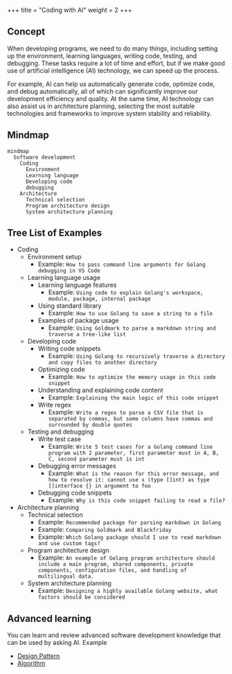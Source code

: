 +++
title = "Coding with AI"
weight = 2
+++

## Concept
When developing programs, we need to do many things, including setting up the environment, learning languages, writing code, testing, and debugging. 
These tasks require a lot of time and effort, but if we make good use of artificial intelligence (AI) technology, we can speed up the process.

For example, AI can help us automatically generate code, optimize code, and debug automatically, all of which can significantly improve our development efficiency and quality. 
At the same time, AI technology can also assist us in architecture planning, selecting the most suitable technologies and frameworks to improve system stability and reliability.

## Mindmap
```mermaid
mindmap
  Software development
    Coding
      Environment
      Learning language
      Developing code
      debugging
    Architecture
      Technical selection
      Program architecture design
      System architecture planning
```

## Tree List of Examples
- Coding
  - Environment setup
    - Example: `How to pass command line arguments for Golang debugging in VS Code`
  - Learning language usage
    - Learning language features
      - Example: `Using code to explain Golang's workspace, module, package, internal package`
    - Using standard library
      - Example: `How to use Golang to save a string to a file`
    - Examples of package usage
      - Example: `Using Goldmark to parse a markdown string and traverse a tree-like list`
  - Developing code
    - Writing code snippets
      - Example: `Using Golang to recursively traverse a directory and copy files to another directory`
    - Optimizing code
      - Example: `How to optimize the memory usage in this code snippet`
    - Understanding and explaining code content
      - Example: `Explaining the main logic of this code snippet`
    - Write regex
      - Example: `Write a regex to parse a CSV file that is separated by commas, but some columns have commas and surrounded by double quotes`
  - Testing and debugging
    - Write test case
      - Example: `Write 5 test cases for a Golang command line program with 2 parameter, first parameter must in A, B, C, second parameter must is int`
    - Debugging error messages
      - Example: `What is the reason for this error message, and how to resolve it: cannot use x (type []int) as type []interface {} in argument to foo`
    - Debugging code snippets
      - Example: `Why is this code snippet failing to read a file?`
- Architecture planning
  - Technical selection
    - Example: `Recommended package for parsing markdown in Golang`
    - Example: `Comparing Goldmark and Blackfriday`
    - Example: `Which Golang package should I use to read markdown and use custom tags?`
  - Program architecture design
    - Example: `An example of Golang program architecture should include a main program, shared components, private components, configuration files, and handling of multilingual data.`
  - System architecture planning
    - Example: `Designing a highly available Golang website, what factors should be considered`

## Advanced learning
You can learn and review advanced software development knowledge that can be used by asking AI.
Example
- [Design Pattern](https://learninfun.github.io/learn-with-ai/ai-knowledge-hub/it/back-end-development/design-pattern/)
- [Algorithm](https://learninfun.github.io/learn-with-ai/ai-knowledge-hub/it/back-end-development/algorithm/)
